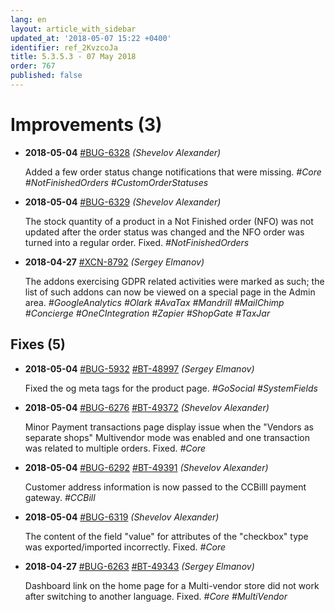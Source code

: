 ```yaml
---
lang: en
layout: article_with_sidebar
updated_at: '2018-05-07 15:22 +0400'
identifier: ref_2KvzcoJa
title: 5.3.5.3 - 07 May 2018
order: 767
published: false
---
```

# Improvements (3)
* **2018-05-04** [#BUG-6328](https://xcn.myjetbrains.com/youtrack/issue/BUG-6328) _(Shevelov Alexander)_

  Added a few order status change notifications that were missing. _#Core #NotFinishedOrders #CustomOrderStatuses_

* **2018-05-04** [#BUG-6329](https://xcn.myjetbrains.com/youtrack/issue/BUG-6329) _(Shevelov Alexander)_

  The stock quantity of a product in a Not Finished order (NFO) was not updated after the order status was changed and the NFO order was turned into a regular order. Fixed. _#NotFinishedOrders_

* **2018-04-27** [#XCN-8792](https://xcn.myjetbrains.com/youtrack/issue/XCN-8792) _(Sergey Elmanov)_

  The addons exercising GDPR related activities were marked as such; the list of such addons can now be viewed on a special page in the Admin area. _#GoogleAnalytics #Olark #AvaTax #Mandrill #MailChimp #Concierge #OneCIntegration #Zapier #ShopGate #TaxJar_


## Fixes (5)
* **2018-05-04** [#BUG-5932](https://xcn.myjetbrains.com/youtrack/issue/BUG-5932) [#BT-48997](https://bt.x-cart.com/view.php?id=48997) _(Sergey Elmanov)_

  Fixed the og meta tags for the product page. _#GoSocial #SystemFields_

* **2018-05-04** [#BUG-6276](https://xcn.myjetbrains.com/youtrack/issue/BUG-6276) [#BT-49372](https://bt.x-cart.com/view.php?id=49372) _(Shevelov Alexander)_

  Minor Payment transactions page display issue when the "Vendors as separate shops" Multivendor mode was enabled and one transaction was related to multiple orders. Fixed. _#Core_

* **2018-05-04** [#BUG-6292](https://xcn.myjetbrains.com/youtrack/issue/BUG-6292) [#BT-49391](https://bt.x-cart.com/view.php?id=49391) _(Shevelov Alexander)_

  Customer address information is now passed to the CCBilll payment gateway. _#CCBill_

* **2018-05-04** [#BUG-6319](https://xcn.myjetbrains.com/youtrack/issue/BUG-6319) _(Shevelov Alexander)_

  The content of the field "value" for attributes of the "checkbox" type was exported/imported incorrectly. Fixed. _#Core_

* **2018-04-27** [#BUG-6263](https://xcn.myjetbrains.com/youtrack/issue/BUG-6263) [#BT-49343](https://bt.x-cart.com/view.php?id=49343) _(Sergey Elmanov)_

  Dashboard link on the home page for a Multi-vendor store did not work after switching to another language. Fixed. _#Core #MultiVendor_

